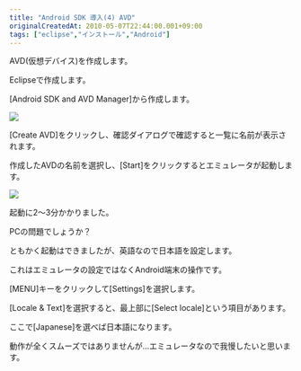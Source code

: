 ```yaml
---
title: "Android SDK 導入(4) AVD"
originalCreatedAt: 2010-05-07T22:44:00.001+09:00
tags: ["eclipse","インストール","Android"]
---
```

AVD(仮想デバイス)を作成します。

Eclipseで作成します。
<!--more-->
[Android SDK and AVD Manager]から作成します。

[![](/img/2010-05-android-sdk-4-avd_1.png)](/img/2010-05-android-sdk-4-avd_1.png)

[Create AVD]をクリックし、確認ダイアログで確認すると一覧に名前が表示されます。

作成したAVDの名前を選択し、[Start]をクリックするとエミュレータが起動します。

[![](/img/2010-05-android-sdk-4-avd_2.png)](/img/2010-05-android-sdk-4-avd_2.png)

起動に2～3分かかりました。

PCの問題でしょうか？

ともかく起動はできましたが、英語なので日本語を設定します。

これはエミュレータの設定ではなくAndroid端末の操作です。

[MENU]キーをクリックして[Settings]を選択します。

[Locale & Text]を選択すると、最上部に[Select locale]という項目があります。

ここで[Japanese]を選べば日本語になります。

動作が全くスムーズではありませんが…エミュレータなので我慢したいと思います。
